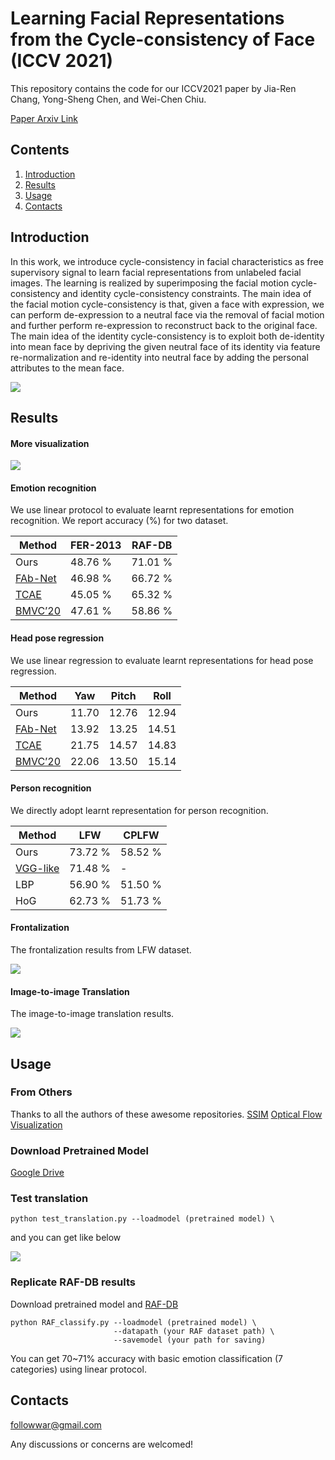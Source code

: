 # Learning Facial Representations from the Cycle-consistency of Face (ICCV 2021)

This repository contains the code for our ICCV2021 paper by Jia-Ren Chang, Yong-Sheng Chen, and Wei-Chen Chiu.

[Paper Arxiv Link](https://arxiv.org/pdf/2108.03427.pdf)

## Contents

1. [Introduction](#introduction)
2. [Results](#results)
3. [Usage](#usage)
4. [Contacts](#contacts)

## Introduction
In this work, we introduce cycle-consistency in facial characteristics as free supervisory signal to learn facial representations from unlabeled facial images. The learning is realized by superimposing the facial motion cycle-consistency and identity cycle-consistency constraints. The main idea of the facial motion cycle-consistency is that, given a face with expression, we can perform de-expression to a neutral face via the removal of facial motion and further perform re-expression to reconstruct back to the original face. The main idea of the identity cycle-consistency is to exploit both de-identity into mean face by depriving the given neutral face of its identity via feature re-normalization and re-identity into neutral face by adding the personal attributes to the mean face.

<img align="center" src="https://user-images.githubusercontent.com/11732099/128152906-4ebc6711-7fc0-431a-9145-4b2c7f12a7fb.png">

## Results

#### More visualization

<img align="center" src="https://user-images.githubusercontent.com/11732099/128154030-7936207d-a8f2-4a57-80e2-f5565515de00.png">

#### Emotion recognition

We use linear protocol to evaluate learnt representations for emotion recognition. We report accuracy (%) for two dataset.

| Method | FER-2013 | RAF-DB |
|---|---|---|
| Ours | 48.76 % | 71.01 % |
| [FAb-Net](https://arxiv.org/abs/1808.06882) | 46.98 % | 66.72 % |
| [TCAE](https://openaccess.thecvf.com/content_CVPR_2019/papers/Li_Self-Supervised_Representation_Learning_From_Videos_for_Facial_Action_Unit_Detection_CVPR_2019_paper.pdf) | 45.05 % | 65.32 % |
| [BMVC’20](https://www.bmvc2020-conference.com/assets/papers/0861.pdf) | 47.61 % | 58.86 % |

#### Head  pose  regression

We use linear regression to evaluate learnt representations for head pose regression.

| Method | Yaw | Pitch | Roll |
|---|---|---|---|
| Ours | 11.70 | 12.76 | 12.94 |
| [FAb-Net](https://arxiv.org/abs/1808.06882) | 13.92 | 13.25 | 14.51 |
| [TCAE](https://openaccess.thecvf.com/content_CVPR_2019/papers/Li_Self-Supervised_Representation_Learning_From_Videos_for_Facial_Action_Unit_Detection_CVPR_2019_paper.pdf) | 21.75 | 14.57 | 14.83 |
| [BMVC’20](https://www.bmvc2020-conference.com/assets/papers/0861.pdf) | 22.06 | 13.50 | 15.14 |


#### Person recognition

We directly adopt learnt representation for person recognition.

| Method | LFW | CPLFW |
|---|---|---|
| Ours | 73.72 % | 58.52 % |
| [VGG-like](https://arxiv.org/abs/1803.01260) | 71.48 % | - |
| LBP | 56.90 % | 51.50 % |
| HoG | 62.73 % | 51.73 % |

#### Frontalization

The frontalization results from LFW dataset. 

<img align="center" src="https://user-images.githubusercontent.com/11732099/128305185-0020f0b8-7a90-4394-b71d-35a95a05bec2.png">


#### Image-to-image Translation

The image-to-image translation results. 

<img align="center" src="https://user-images.githubusercontent.com/11732099/128305387-fbd9c7c6-6431-43c1-9109-9e766d065cda.png">


## Usage

### From Others

Thanks to all the authors of these awesome repositories.
[SSIM](https://github.com/Po-Hsun-Su/pytorch-ssim)
[Optical Flow Visualization](https://github.com/tomrunia/OpticalFlow_Visualization)

### Download Pretrained Model

[Google Drive](https://drive.google.com/file/d/1dDuXLyn3AFclGos-Ku2geMBWE2v4a2Y9/view?usp=sharing)

### Test translation

```
python test_translation.py --loadmodel (pretrained model) \
```

and you can get like below

<img align="center" src="https://github.com/JiaRenChang/FaceCycle/blob/master/Test_translation/translation0.png">

### Replicate RAF-DB results

Download pretrained model and [RAF-DB](http://www.whdeng.cn/RAF/model1.html)

```
python RAF_classify.py --loadmodel (pretrained model) \
                       --datapath (your RAF dataset path) \
                       --savemodel (your path for saving)
```

You can get 70~71% accuracy with basic emotion classification (7 categories) using linear protocol.

## Contacts
followwar@gmail.com

Any discussions or concerns are welcomed!
